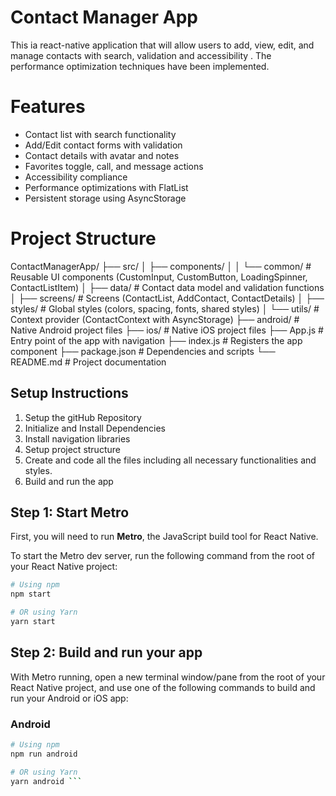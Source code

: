# Contact Manager App
This ia react-native application that will allow users to add, view, edit, and manage contacts with search, validation and accessibility . The performance optimization techniques have been implemented.

# Features
- Contact list with search functionality
- Add/Edit contact forms with validation
- Contact details with avatar and notes
- Favorites toggle, call, and message actions
- Accessibility compliance
- Performance optimizations with FlatList
- Persistent storage using AsyncStorage

# Project Structure
ContactManagerApp/
├── src/
│ ├── components/
│ │ └── common/ # Reusable UI components (CustomInput, CustomButton, LoadingSpinner, ContactListItem)
│ ├── data/ # Contact data model and validation functions
│ ├── screens/ # Screens (ContactList, AddContact, ContactDetails)
│ ├── styles/ # Global styles (colors, spacing, fonts, shared styles)
│ └── utils/ # Context provider (ContactContext with AsyncStorage)
├── android/ # Native Android project files
├── ios/ # Native iOS project files
├── App.js # Entry point of the app with navigation
├── index.js # Registers the app component
├── package.json # Dependencies and scripts
└── README.md # Project documentation

## Setup Instructions
1) Setup the gitHub Repository
2) Initialize and Install Dependencies
3) Install navigation libraries
4) Setup project structure
5) Create and code all the files including all necessary functionalities and styles.
4) Build and run the app

## Step 1: Start Metro

First, you will need to run **Metro**, the JavaScript build tool for React Native.

To start the Metro dev server, run the following command from the root of your React Native project:

```sh
# Using npm
npm start

# OR using Yarn
yarn start
```

## Step 2: Build and run your app

With Metro running, open a new terminal window/pane from the root of your React Native project, and use one of the following commands to build and run your Android or iOS app:

### Android

```sh
# Using npm
npm run android

# OR using Yarn
yarn android ```